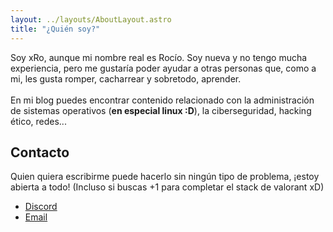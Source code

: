 ```yaml
---
layout: ../layouts/AboutLayout.astro
title: "¿Quién soy?"
---
```


Soy xRo, aunque mi nombre real es Rocío. Soy nueva y no tengo mucha experiencia, pero me gustaría poder ayudar a otras personas que, como a mi, les gusta romper, cacharrear y sobretodo, aprender.<br><br>
En mi blog puedes encontrar contenido relacionado con la administración de sistemas operativos (<strong class="important-text">en especial linux :D</strong>), la ciberseguridad, hacking ético, redes...

## Contacto

Quien quiera escribirme puede hacerlo sin ningún tipo de problema, ¡estoy abierta a todo! (Incluso si buscas +1 para completar el stack de valorant xD)

- [Discord](https://discordapp.com/users/294874107177205761)
- [Email](mailto:roplay112@gmail.com)
